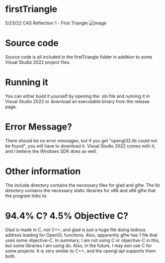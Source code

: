 # firstTriangle
5/23/22 CAS Reflection 1 - First Triangle
![image](https://user-images.githubusercontent.com/103293120/169907794-1ff5f706-57a4-4fa0-899f-8943687a7704.png)


<h1> Source code </h1>
<p> Source code is all included in the firstTriangle folder in addition to some Visual Studio 2022 project files. </p>

<h1> Running it </h1>
<p> You can either build it yourself by opening the .sln file and running it in Visual Studio 2022 or download an executable binary from the release page. </p>

<h1> Error Message? </h1>
<p> There should be no error messages, but if you get "opengl32.lib could not be found", you will have to download it. Visual Studio 2022 comes with it, and I believe the Windows SDK does as well. </p>
  
<h1> Other information </h1>
<p> The include directory contains the necessary files for glad and glfw. The lib directory contains the necessary static libraries for x86 and x86 glfw that the program links to. </p>

<h1> 94.4% C? 4.5% Objective C? </h1>
<p> Glad is made in C, not C++, and glad is just a huge file doing tedious address loading for OpenGL functions. Also, apparently glfw has 1 file that uses some objective-C. In summary, I am not using C or objective-C in this, but some libraries I am using do. Also, in the future, I may een use C for some projects. It is very similar to C++, and the opengl api supports them both. </p>
